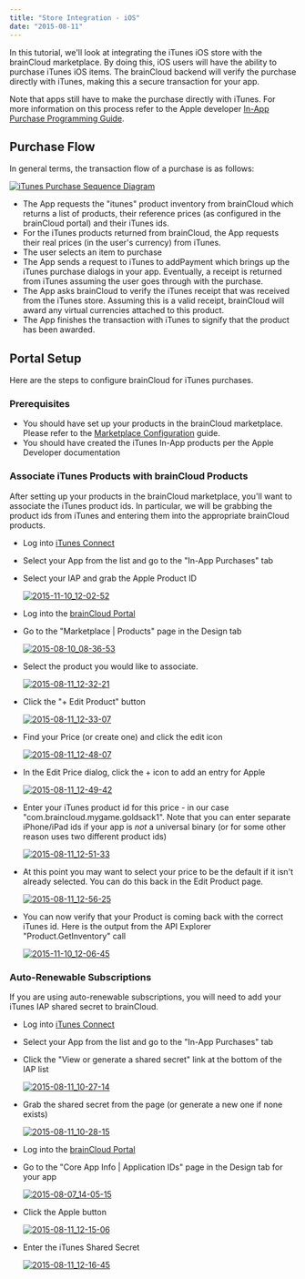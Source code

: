 ```yaml
---
title: "Store Integration - iOS"
date: "2015-08-11"
---
```


In this tutorial, we'll look at integrating the iTunes iOS store with the brainCloud marketplace. By doing this, iOS users will have the ability to purchase iTunes iOS items. The brainCloud backend will verify the purchase directly with iTunes, making this a secure transaction for your app.

Note that apps still have to make the purchase directly with iTunes. For more information on this process refer to the Apple developer [In-App Purchase Programming Guide](https://developer.apple.com/library/ios/documentation/NetworkingInternet/Conceptual/StoreKitGuide/Introduction.html).

## Purchase Flow

In general terms, the transaction flow of a purchase is as follows:

[![iTunes Purchase Sequence Diagram](images/iTunes-Purchase-Sequence-Diagram1.jpg)](images/iTunes-Purchase-Sequence-Diagram1.jpg)

- The App requests the "itunes" product inventory from brainCloud which returns a list of products, their reference prices (as configured in the brainCloud portal) and their iTunes ids.
- For the iTunes products returned from brainCloud, the App requests their real prices (in the user's currency) from iTunes.
- The user selects an item to purchase
- The App sends a request to iTunes to addPayment which brings up the iTunes purchase dialogs in your app. Eventually, a receipt is returned from iTunes assuming the user goes through with the purchase.
- The App asks brainCloud to verify the iTunes receipt that was received from the iTunes store. Assuming this is a valid receipt, brainCloud will award any virtual currencies attached to this product.
- The App finishes the transaction with iTunes to signify that the product has been awarded.

## Portal Setup

Here are the steps to configure brainCloud for iTunes purchases.

### Prerequisites

- You should have set up your products in the brainCloud marketplace. Please refer to the [Marketplace Configuration](/learn/portal-tutorials/marketplace-configuration/) guide.
- You should have created the iTunes In-App products per the Apple Developer documentation

### Associate iTunes Products with brainCloud Products

After setting up your products in the brainCloud marketplace, you'll want to associate the iTunes product ids. In particular, we will be grabbing the product ids from iTunes and entering them into the appropriate brainCloud products.

- Log into [iTunes Connect](https://itunesconnect.apple.com/)
- Select your App from the list and go to the "In-App Purchases" tab
- Select your IAP and grab the Apple Product ID  
    
    [![2015-11-10_12-02-52](images/2015-11-10_12-02-52.png)](images/2015-11-10_12-02-52.png)
    
- Log into the [brainCloud Portal](https://portal.braincloudservers.com/)
- Go to the "Marketplace | Products" page in the Design tab  
    
    [![2015-08-10_08-36-53](images/2015-08-10_08-36-53.png)](images/2015-08-10_08-36-53.png)
    
- Select the product you would like to associate.  
    
    [![2015-08-11_12-32-21](images/2015-08-11_12-32-21.png)](images/2015-08-11_12-32-21.png)
    
- Click the "+ Edit Product" button  
    
    [![2015-08-11_12-33-07](images/2015-08-11_12-33-07.png)](images/2015-08-11_12-33-07.png)
    
- Find your Price (or create one) and click the edit icon  
    
    [![2015-08-11_12-48-07](images/2015-08-11_12-48-07.png)](images/2015-08-11_12-48-07.png)
    
- In the Edit Price dialog, click the + icon to add an entry for Apple  
    
    [![2015-08-11_12-49-42](images/2015-08-11_12-49-42.png)](images/2015-08-11_12-49-42.png)
    
- Enter your iTunes product id for this price - in our case "com.braincloud.mygame.goldsack1". Note that you can enter separate iPhone/iPad ids if your app is *not* a universal binary (or for some other reason uses two different product ids)  
    
    [![2015-08-11_12-51-33](images/2015-08-11_12-51-33.png)](images/2015-08-11_12-51-33.png)
    
- At this point you may want to select your price to be the default if it isn't already selected. You can do this back in the Edit Product page.  
    
    [![2015-08-11_12-56-25](images/2015-08-11_12-56-25.png)](images/2015-08-11_12-56-25.png)
    
- You can now verify that your Product is coming back with the correct iTunes id. Here is the output from the API Explorer "Product.GetInventory" call  
    
    [![2015-11-10_12-06-45](images/2015-11-10_12-06-45.png)](images/2015-11-10_12-06-45.png)
    

### Auto-Renewable Subscriptions

If you are using auto-renewable subscriptions, you will need to add your iTunes IAP shared secret to brainCloud.

- Log into [iTunes Connect](https://itunesconnect.apple.com/)
- Select your App from the list and go to the "In-App Purchases" tab
- Click the "View or generate a shared secret" link at the bottom of the IAP list  
    
    [![2015-08-11_10-27-14](images/2015-08-11_10-27-14.png)](images/2015-08-11_10-27-14.png)
    
- Grab the shared secret from the page (or generate a new one if none exists)  
    
    [![2015-08-11_10-28-15](images/2015-08-11_10-28-151.png)](images/2015-08-11_10-28-151.png)
    
- Log into the [brainCloud Portal](https://portal.braincloudservers.com/)
- Go to the "Core App Info | Application IDs" page in the Design tab for your app  
    
    [![2015-08-07_14-05-15](images/2015-08-07_14-05-15.png)](images/2015-08-07_14-05-15.png)
    
- Click the Apple button  
    
    [![2015-08-11_12-15-06](images/2015-08-11_12-15-061.png)](images/2015-08-11_12-15-061.png)
    
- Enter the iTunes Shared Secret  
    
    [![2015-08-11_12-16-45](images/2015-08-11_12-16-45.png)](images/2015-08-11_12-16-45.png)

